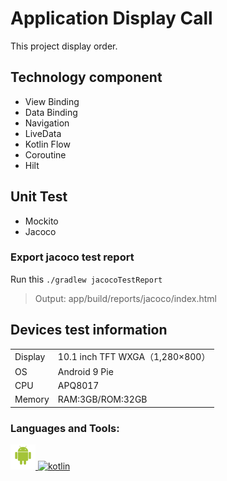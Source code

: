 # Application Display Call

This project display order.

## Technology component

- View Binding
- Data Binding
- Navigation
- LiveData
- Kotlin Flow
- Coroutine
- Hilt

## Unit Test

- Mockito
- Jacoco

### Export jacoco test report 

Run this `./gradlew jacocoTestReport`

> Output: app/build/reports/jacoco/index.html


## Devices test information

|||
|---|---|
| Display | 10.1 inch  TFT WXGA（1,280×800）|
| OS | Android 9 Pie |
| CPU | APQ8017 |
| Memory | RAM:3GB/ROM:32GB |

<h3 align="left">Languages and Tools:</h3>
<palign="left">
<a href="https://developer.android.com" target="_blank" rel="noreferrer"> <img src="https://raw.githubusercontent.com/devicons/devicon/master/icons/android/android-original-wordmark.svg" alt="android" width="40" height="40"/> </a>
<a href="https://kotlinlang.org" target="_blank" rel="noreferrer"> <img src="https://www.vectorlogo.zone/logos/kotlinlang/kotlinlang-icon.svg" alt="kotlin" width="40" height="40"/> </a> <a href="https://www.selenium.dev" target="_blank" rel="noreferrer"> </a>
</p>
